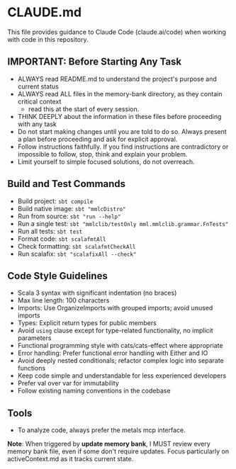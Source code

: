 # CLAUDE.md

This file provides guidance to Claude Code (claude.ai/code) when working with code in this repository.

## IMPORTANT: Before Starting Any Task
- ALWAYS read README.md to understand the project's purpose and current status
- ALWAYS read ALL files in the memory-bank directory, as they contain critical context
    - read this at the start of every session.
- THINK DEEPLY about the information in these files before proceeding with any task
- Do not start making changes until you are told to do so. Always present a plan before proceeding and ask for explicit approval.
- Follow instructions faithfully. If you find instructions are contradictory or impossible to follow, stop, think and explain your problem.
- Limit yourself to simple focused solutions, do not overreach.

## Build and Test Commands
- Build project: `sbt compile`
- Build native image: `sbt "mmlcDistro"`
- Run from source: `sbt "run --help"`
- Run a single test: `sbt "mmlclib/testOnly mml.mmlclib.grammar.FnTests"`
- Run all tests: `sbt test`
- Format code: `sbt scalafmtAll`
- Check formatting: `sbt scalafmtCheckAll`
- Run scalafix: `sbt "scalafixAll --check"`

## Code Style Guidelines
- Scala 3 syntax with significant indentation (no braces)
- Max line length: 100 characters
- Imports: Use OrganizeImports with grouped imports; avoid unused imports
- Types: Explicit return types for public members
- Avoid `using` clause except for type-related functionality, no implicit parameters
- Functional programming style with cats/cats-effect where appropriate
- Error handling: Prefer functional error handling with Either and IO
- Avoid deeply nested conditionals; refactor complex logic into separate functions
- Keep code simple and understandable for less experienced developers
- Prefer val over var for immutability
- Follow existing naming conventions in the codebase

## Tools

* To analyze code, always prefer the metals mcp interface.


**Note**: When triggered by **update memory bank**, I MUST review every memory bank file, even if some don't require updates. Focus particularly on activeContext.md  as it tracks current state.


